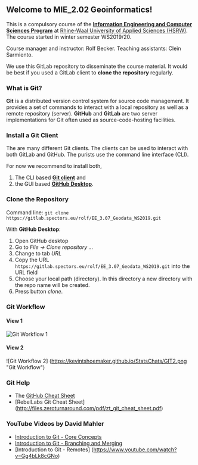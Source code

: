 ## Welcome to MIE_2.02 Geoinformatics!

This is a compulsory course of the [**Information Engineering and Computer Sciences Program**](https://www.hochschule-rhein-waal.de/en/faculties/communication-and-environment/degree-programmes/master-degree-programmes/information) at [Rhine-Waal University of Applied Sciences (HSRW)](https://www.hsrw.eu/). The course started in winter semester WS2019/20. 

Course manager and instructor: Rolf Becker. 
Teaching assistants: Clein Sarmiento.

We use this GitLab repository to disseminate the course material. It would be best if you used a GitLab client to **clone the repository** regularly. 

### What is Git?

**Git** is a distributed version control system for source code management. It provides a set of commands to interact with a local repository as well as a remote repository (server). **GitHub** and **GitLab** are two server implementations for Git often used as source-code-hosting facilities.


### Install a Git Client 

The are many different Git clients. The clients can be used to interact with both GitLab and GitHub. The purists use the command line interface (CLI). 

For now we recommend to install both, 
1. The CLI based  [**Git client**](https://git-scm.com/downloads) and
1. the GUI based [**GitHub Desktop**](https://desktop.github.com/). 

### Clone the Repository

Command line: `git clone https://gitlab.spectors.eu/rolf/EE_3.07_Geodata_WS2019.git`

With **GitHub Desktop**:

1. Open GitHub desktop
1. Go to _File -> Clone repository ..._
1. Change to tab _URL_
1. Copy the URL `https://gitlab.spectors.eu/rolf/EE_3.07_Geodata_WS2019.git` into the URL field
1. Choose your local path (directory). In this directory a new directory with the repo name will be created.
1. Press button _clone_.

### Git Workflow

#### View 1
![Git Workflow 1](https://i.stack.imgur.com/vpVBd.png "Git Workflow")

#### View 2
![Git Workflow 2] (https://kevintshoemaker.github.io/StatsChats/GIT2.png "Git Workflow")


### Git Help

* The [GitHub Cheat Sheet](https://github.github.com/training-kit/downloads/github-git-cheat-sheet.pdf)
* [RebelLabs Git Cheat Sheet] (http://files.zeroturnaround.com/pdf/zt_git_cheat_sheet.pdf)

### YouTube Videos by **David Mahler**

* [Introduction to Git - Core Concepts](https://www.youtube.com/watch?v=uR6G2v_WsRA)
* [Introduction to Git - Branching and Merging](https://www.youtube.com/watch?v=FyAAIHHClqI) 
* [Introduction to Git - Remotes] (https://www.youtube.com/watch?v=Gg4bLk8cGNo)
